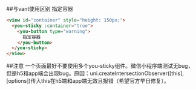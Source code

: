 ##与vant使用区别
指定容器

```html
<view id="container" style="height: 150px;">
  <you-sticky :container="true">
    <you-button type="warning">
      指定容器
    </you-button>
  </you-sticky>
</view>
```

##注意
一个页面最好不要使用多个you-sticky组件。微信小程序端测试无bug，但是h5和app端会出现bug。原因：uni.createIntersectionObserver([this], [options])传入this在h5端和app端无效且报错（希望官方早日修复）。